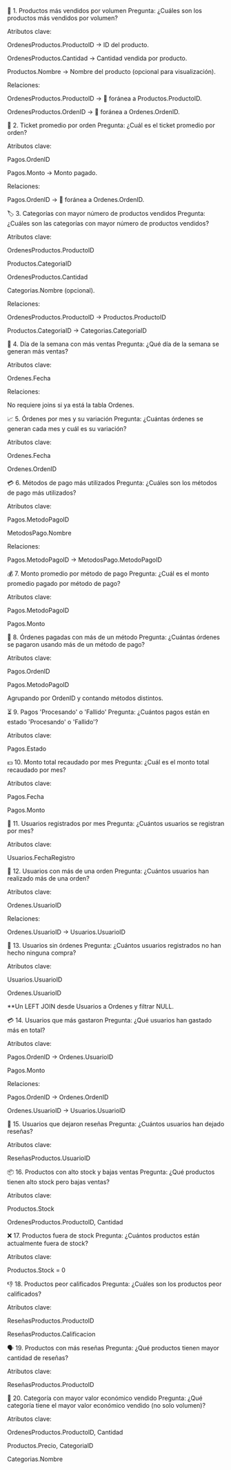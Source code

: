 🛒 1. Productos más vendidos por volumen
Pregunta: ¿Cuáles son los productos más vendidos por volumen?

Atributos clave:

OrdenesProductos.ProductoID → ID del producto.

OrdenesProductos.Cantidad → Cantidad vendida por producto.

Productos.Nombre → Nombre del producto (opcional para visualización).

Relaciones:

OrdenesProductos.ProductoID → 🔑 foránea a Productos.ProductoID.

OrdenesProductos.OrdenID → 🔑 foránea a Ordenes.OrdenID.

💸 2. Ticket promedio por orden
Pregunta: ¿Cuál es el ticket promedio por orden?

Atributos clave:

Pagos.OrdenID

Pagos.Monto → Monto pagado.

Relaciones:

Pagos.OrdenID → 🔑 foránea a Ordenes.OrdenID.

🏷️ 3. Categorías con mayor número de productos vendidos
Pregunta: ¿Cuáles son las categorías con mayor número de productos vendidos?

Atributos clave:

OrdenesProductos.ProductoID

Productos.CategoriaID

OrdenesProductos.Cantidad

Categorias.Nombre (opcional).

Relaciones:

OrdenesProductos.ProductoID → Productos.ProductoID

Productos.CategoriaID → Categorias.CategoriaID

📅 4. Día de la semana con más ventas
Pregunta: ¿Qué día de la semana se generan más ventas?

Atributos clave:

Ordenes.Fecha

Relaciones:

No requiere joins si ya está la tabla Ordenes.

📈 5. Órdenes por mes y su variación
Pregunta: ¿Cuántas órdenes se generan cada mes y cuál es su variación?

Atributos clave:

Ordenes.Fecha

Ordenes.OrdenID

💳 6. Métodos de pago más utilizados
Pregunta: ¿Cuáles son los métodos de pago más utilizados?

Atributos clave:

Pagos.MetodoPagoID

MetodosPago.Nombre

Relaciones:

Pagos.MetodoPagoID → MetodosPago.MetodoPagoID

💰 7. Monto promedio por método de pago
Pregunta: ¿Cuál es el monto promedio pagado por método de pago?

Atributos clave:

Pagos.MetodoPagoID

Pagos.Monto

🧾 8. Órdenes pagadas con más de un método
Pregunta: ¿Cuántas órdenes se pagaron usando más de un método de pago?

Atributos clave:

Pagos.OrdenID

Pagos.MetodoPagoID

Agrupando por OrdenID y contando métodos distintos.

⏳ 9. Pagos 'Procesando' o 'Fallido'
Pregunta: ¿Cuántos pagos están en estado 'Procesando' o 'Fallido'?

Atributos clave:

Pagos.Estado

💵 10. Monto total recaudado por mes
Pregunta: ¿Cuál es el monto total recaudado por mes?

Atributos clave:

Pagos.Fecha

Pagos.Monto

👤 11. Usuarios registrados por mes
Pregunta: ¿Cuántos usuarios se registran por mes?

Atributos clave:

Usuarios.FechaRegistro

🔁 12. Usuarios con más de una orden
Pregunta: ¿Cuántos usuarios han realizado más de una orden?

Atributos clave:

Ordenes.UsuarioID

Relaciones:

Ordenes.UsuarioID → Usuarios.UsuarioID

🚫 13. Usuarios sin órdenes
Pregunta: ¿Cuántos usuarios registrados no han hecho ninguna compra?

Atributos clave:

Usuarios.UsuarioID

Ordenes.UsuarioID

**Un LEFT JOIN desde Usuarios a Ordenes y filtrar NULL.

💳 14. Usuarios que más gastaron
Pregunta: ¿Qué usuarios han gastado más en total?

Atributos clave:

Pagos.OrdenID → Ordenes.UsuarioID

Pagos.Monto

Relaciones:

Pagos.OrdenID → Ordenes.OrdenID

Ordenes.UsuarioID → Usuarios.UsuarioID

📝 15. Usuarios que dejaron reseñas
Pregunta: ¿Cuántos usuarios han dejado reseñas?

Atributos clave:

ReseñasProductos.UsuarioID

📦 16. Productos con alto stock y bajas ventas
Pregunta: ¿Qué productos tienen alto stock pero bajas ventas?

Atributos clave:

Productos.Stock

OrdenesProductos.ProductoID, Cantidad

❌ 17. Productos fuera de stock
Pregunta: ¿Cuántos productos están actualmente fuera de stock?

Atributos clave:

Productos.Stock = 0

👎 18. Productos peor calificados
Pregunta: ¿Cuáles son los productos peor calificados?

Atributos clave:

ReseñasProductos.ProductoID

ReseñasProductos.Calificacion

🗣️ 19. Productos con más reseñas
Pregunta: ¿Qué productos tienen mayor cantidad de reseñas?

Atributos clave:

ReseñasProductos.ProductoID

💸 20. Categoría con mayor valor económico vendido
Pregunta: ¿Qué categoría tiene el mayor valor económico vendido (no solo volumen)?

Atributos clave:

OrdenesProductos.ProductoID, Cantidad

Productos.Precio, CategoriaID

Categorias.Nombre